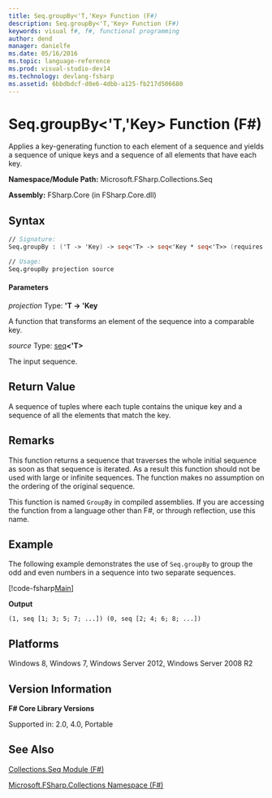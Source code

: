 ```yaml
---
title: Seq.groupBy<'T,'Key> Function (F#)
description: Seq.groupBy<'T,'Key> Function (F#)
keywords: visual f#, f#, functional programming
author: dend
manager: danielfe
ms.date: 05/16/2016
ms.topic: language-reference
ms.prod: visual-studio-dev14
ms.technology: devlang-fsharp
ms.assetid: 6bbdbdcf-d0e6-4dbb-a125-fb217d506680
---
```


# Seq.groupBy<'T,'Key> Function (F#)

Applies a key-generating function to each element of a sequence and yields a sequence of unique keys and a sequence of all elements that have each key.

**Namespace/Module Path:** Microsoft.FSharp.Collections.Seq

**Assembly:** FSharp.Core (in FSharp.Core.dll)


## Syntax

```fsharp
// Signature:
Seq.groupBy : ('T -> 'Key) -> seq<'T> -> seq<'Key * seq<'T>> (requires equality)

// Usage:
Seq.groupBy projection source
```

#### Parameters
*projection*
Type: **'T -&gt; 'Key**


A function that transforms an element of the sequence into a comparable key.


*source*
Type: [seq](https://msdn.microsoft.com/library/2f0c87c6-8a0d-4d33-92a6-10d1d037ce75)**&lt;'T&gt;**


The input sequence.

## Return Value

A sequence of tuples where each tuple contains the unique key and a sequence of all the elements that match the key.

## Remarks
This function returns a sequence that traverses the whole initial sequence as soon as that sequence is iterated. As a result this function should not be used with large or infinite sequences. The function makes no assumption on the ordering of the original sequence.

This function is named `GroupBy` in compiled assemblies. If you are accessing the function from a language other than F#, or through reflection, use this name.

## Example

The following example demonstrates the use of `Seq.groupBy` to group the odd and even numbers in a sequence into two separate sequences.

[!code-fsharp[Main](~/samples/snippets/fsharp/fssequences/snippet21.fs)]

**Output**

```
(1, seq [1; 3; 5; 7; ...]) (0, seq [2; 4; 6; 8; ...])
```

## Platforms
Windows 8, Windows 7, Windows Server 2012, Windows Server 2008 R2


## Version Information
**F# Core Library Versions**

Supported in: 2.0, 4.0, Portable

## See Also
[Collections.Seq Module &#40;F&#35;&#41;](Collections.Seq-Module-%5BFSharp%5D.md)

[Microsoft.FSharp.Collections Namespace &#40;F&#35;&#41;](Microsoft.FSharp.Collections-Namespace-%5BFSharp%5D.md)

